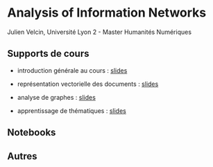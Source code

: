 # Analysis of Information Networks

Julien Velcin, Université Lyon 2 - Master Humanités Numériques

## Supports de cours

- introduction générale au cours : [slides](https://velcin.github.io/files/NA/part1_introduction.pdf)

- représentation vectorielle des documents : [slides](https://velcin.github.io/files/NA/part2_repr_documents.pdf)

- analyse de graphes : [slides](https://velcin.github.io/files/NA/part3_graphs.pdf)

- apprentissage de thématiques : [slides](https://velcin.github.io/files/NA/part4_topic-learning.pdf)

## Notebooks


## Autres

